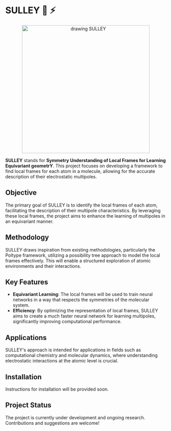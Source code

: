 # SULLEY 🚪 ⚡
<p align='center'>
  <img src="https://github.com/user-attachments/assets/d2298efa-b9c7-43e1-b3c3-857f15c4cd98" alt="drawing SULLEY" width="400"/>
</p>



**SULLEY** stands for **Symmetry Understanding of Local Frames for Learning Equivariant geometrY**. This project focuses on developing a framework to find local frames for each atom in a molecule, allowing for the accurate description of their electrostatic multipoles.

## Objective

The primary goal of SULLEY is to identify the local frames of each atom, facilitating the description of their multipole characteristics. By leveraging these local frames, the project aims to enhance the learning of multipoles in an equivariant manner.

## Methodology

SULLEY draws inspiration from existing methodologies, particularly the Poltype framework, utilizing a possibility tree approach to model the local frames effectively. This will enable a structured exploration of atomic environments and their interactions.

## Key Features

- **Equivariant Learning**: The local frames will be used to train neural networks in a way that respects the symmetries of the molecular system.
- **Efficiency**: By optimizing the representation of local frames, SULLEY aims to create a much faster neural network for learning multipoles, significantly improving computational performance.

## Applications

SULLEY's approach is intended for applications in fields such as computational chemistry and molecular dynamics, where understanding electrostatic interactions at the atomic level is crucial.

## Installation

Instructions for installation will be provided soon.

## Project Status

The project is currently under development and ongoing research. Contributions and suggestions are welcome!

